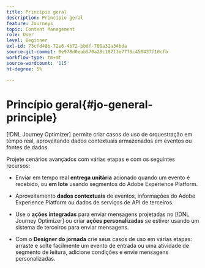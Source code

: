 ```yaml
---
title: Princípio geral
description: Princípio geral
feature: Journeys
topic: Content Management
role: User
level: Beginner
exl-id: 73cfd48b-72e6-4b72-bbdf-700a32a34bda
source-git-commit: 0e978d0eab570a28c187f3e7779c450437f16cfb
workflow-type: tm+mt
source-wordcount: '115'
ht-degree: 5%

---
```


# Princípio geral{#jo-general-principle}

[!DNL Journey Optimizer] permite criar casos de uso de orquestração em tempo real, aproveitando dados contextuais armazenados em eventos ou fontes de dados.

Projete cenários avançados com várias etapas e com os seguintes recursos:

* Enviar em tempo real **entrega unitária** acionado quando um evento é recebido, ou **em lote** usando segmentos do Adobe Experience Platform.

* Aproveitamento **dados contextuais** de eventos, informações do Adobe Experience Platform ou dados de serviços de API de terceiros.

* Use o **ações integradas** para enviar mensagens projetadas no [!DNL Journey Optimizer] ou criar **ações personalizadas** se estiver usando um sistema de terceiros para enviar mensagens.

* Com o **Designer do jornada** crie seus casos de uso em várias etapas: arraste e solte facilmente um evento de entrada ou uma atividade de segmento de leitura, adicione condições e envie mensagens personalizadas.
